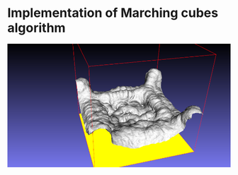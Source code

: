 # Implementation of Marching cubes algorithm

![alt text](https://github.com/ondrafojtik/MarchingCubes/blob/master/result1.png?raw=true "Result")
